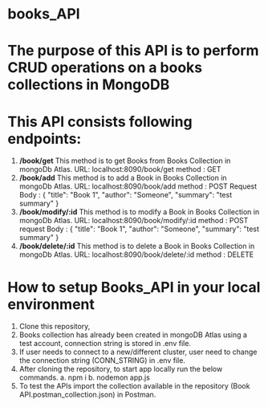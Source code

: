 # books_API
# The purpose of this API is to perform CRUD operations on a books collections in MongoDB
# This API consists following endpoints:
1. **/book/get**
   This method is to get Books from Books Collection in mongoDb Atlas.
   URL: localhost:8090/book/get
   method : GET
2. **/book/add**
   This method is to add a Book in Books Collection in mongoDb Atlas.
   URL: localhost:8090/book/add
   method : POST
   Request Body :
     {
     "title": "Book 1",
     "author": "Someone",
     "summary": "test summary"
     }
4. **/book/modify/:id**
   This method is to modify a Book in Books Collection in mongoDb Atlas.
   URL: localhost:8090/book/modify/:id
   method : POST
   request Body :
   {
     "title": "Book 1",
     "author": "Someone",
     "summary": "test summary"
   }
6. **/book/delete/:id**
   This method is to delete a Book in Books Collection in mongoDb Atlas.
   URL: localhost:8090/book/delete/:id
   method : DELETE


# How to setup Books_API in your local environment

1. Clone this repository,
2. Books collection has already been created in mongoDB Atlas using a test account, connection string is stored in .env file.
3. If user needs to connect to a new/different cluster, user need to change the connection string (CONN_STRING) in .env file.
4. After cloning the repository, to start app locally run the below commands.
  a. npm i
  b. nodemon app.js
5. To test the APIs import the collection available in the repository (Book API.postman_collection.json) in Postman.
   
